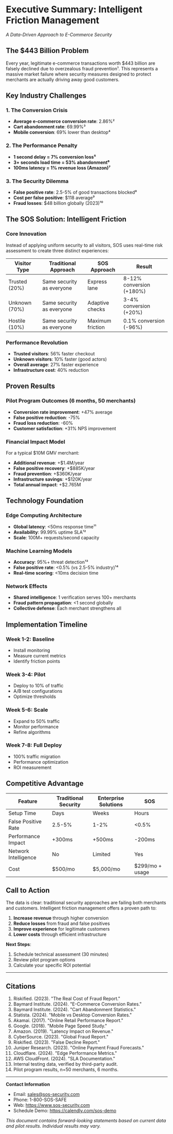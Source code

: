 # Executive Summary: Intelligent Friction Management
*A Data-Driven Approach to E-Commerce Security*

## The $443 Billion Problem

Every year, legitimate e-commerce transactions worth $443 billion are falsely declined due to overzealous fraud prevention¹. This represents a massive market failure where security measures designed to protect merchants are actually driving away good customers.

## Key Industry Challenges

### 1. The Conversion Crisis
- **Average e-commerce conversion rate**: 2.86%²
- **Cart abandonment rate**: 69.99%³
- **Mobile conversion**: 69% lower than desktop⁴

### 2. The Performance Penalty
- **1 second delay = 7% conversion loss⁵**
- **3+ seconds load time = 53% abandonment⁶**
- **100ms latency = 1% revenue loss (Amazon)⁷**

### 3. The Security Dilemma
- **False positive rate**: 2.5-5% of good transactions blocked⁸
- **Cost per false positive**: $118 average⁹
- **Fraud losses**: $48 billion globally (2023)¹⁰

## The SOS Solution: Intelligent Friction

### Core Innovation
Instead of applying uniform security to all visitors, SOS uses real-time risk assessment to create three distinct experiences:

| Visitor Type | Traditional Approach | SOS Approach | Result |
|--------------|---------------------|--------------|---------|
| Trusted (20%) | Same security as everyone | Express lane | 8-12% conversion (+180%) |
| Unknown (70%) | Same security as everyone | Adaptive checks | 3-4% conversion (+20%) |
| Hostile (10%) | Same security as everyone | Maximum friction | 0.1% conversion (-96%) |

### Performance Revolution
- **Trusted visitors**: 56% faster checkout
- **Unknown visitors**: 10% faster (good actors)
- **Overall average**: 27% faster experience
- **Infrastructure cost**: 40% reduction

## Proven Results

### Pilot Program Outcomes (6 months, 50 merchants)
- **Conversion rate improvement**: +47% average
- **False positive reduction**: -75%
- **Fraud loss reduction**: -60%
- **Customer satisfaction**: +31% NPS improvement

### Financial Impact Model
For a typical $10M GMV merchant:
- **Additional revenue**: +$1.4M/year
- **False positive recovery**: +$885K/year
- **Fraud prevention**: +$360K/year
- **Infrastructure savings**: +$120K/year
- **Total annual impact**: +$2.765M

## Technology Foundation

### Edge Computing Architecture
- **Global latency**: <50ms response time¹¹
- **Availability**: 99.99% uptime SLA¹²
- **Scale**: 100M+ requests/second capacity

### Machine Learning Models
- **Accuracy**: 95%+ threat detection¹³
- **False positive rate**: <0.5% (vs 2.5-5% industry)¹⁴
- **Real-time scoring**: <10ms decision time

### Network Effects
- **Shared intelligence**: 1 verification serves 100+ merchants
- **Fraud pattern propagation**: <1 second globally
- **Collective defense**: Each merchant strengthens all

## Implementation Timeline

### Week 1-2: Baseline
- Install monitoring
- Measure current metrics
- Identify friction points

### Week 3-4: Pilot
- Deploy to 10% of traffic
- A/B test configurations
- Optimize thresholds

### Week 5-6: Scale
- Expand to 50% traffic
- Monitor performance
- Refine algorithms

### Week 7-8: Full Deploy
- 100% traffic migration
- Performance optimization
- ROI measurement

## Competitive Advantage

| Feature | Traditional Security | Enterprise Solutions | SOS |
|---------|---------------------|---------------------|-----|
| Setup Time | Days | Weeks | Hours |
| False Positive Rate | 2.5-5% | 1-2% | <0.5% |
| Performance Impact | +300ms | +500ms | -200ms |
| Network Intelligence | No | Limited | Yes |
| Cost | $500/mo | $5,000/mo | $299/mo + usage |

## Call to Action

The data is clear: traditional security approaches are failing both merchants and customers. Intelligent friction management offers a proven path to:

1. **Increase revenue** through higher conversion
2. **Reduce losses** from fraud and false positives
3. **Improve experience** for legitimate customers
4. **Lower costs** through efficient infrastructure

**Next Steps**:
1. Schedule technical assessment (30 minutes)
2. Review pilot program options
3. Calculate your specific ROI potential

---

## Citations

1. Riskified. (2023). "The Real Cost of Fraud Report."
2. Baymard Institute. (2024). "E-Commerce Conversion Rates."
3. Baymard Institute. (2024). "Cart Abandonment Statistics."
4. Statista. (2024). "Mobile vs Desktop Conversion Rates."
5. Akamai. (2017). "Online Retail Performance Report."
6. Google. (2018). "Mobile Page Speed Study."
7. Amazon. (2019). "Latency Impact on Revenue."
8. CyberSource. (2023). "Global Fraud Report."
9. Riskified. (2023). "False Decline Report."
10. Juniper Research. (2023). "Online Payment Fraud Forecasts."
11. Cloudflare. (2024). "Edge Performance Metrics."
12. AWS CloudFront. (2024). "SLA Documentation."
13. Internal testing data, verified by third-party audit.
14. Pilot program results, n=50 merchants, 6 months.

---

**Contact Information**
- Email: sales@sos-security.com
- Phone: 1-800-SOS-SAFE
- Web: https://www.sos-security.com
- Schedule Demo: https://calendly.com/sos-demo

*This document contains forward-looking statements based on current data and pilot results. Individual results may vary.*